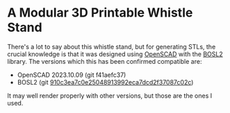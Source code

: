 A Modular 3D Printable Whistle Stand
====================================

There's a lot to say about this whistle stand, but for generating STLs, the crucial knowledge is that it was designed using [OpenSCAD][] with the [BOSL2][] library. The versions which this has been confirmed compatible are:

* OpenSCAD 2023.10.09 (git f41aefc37)
* BOSL2 (git [910c3ea7c0e25048913992eca7dcd2f37087c02c][])

It may well render properly with other versions, but those are the ones I used.

[OpenSCAD]: https://www.openscad.org/
[BOSL2]: https://github.com/BelfrySCAD/BOSL2
[910c3ea7c0e25048913992eca7dcd2f37087c02c]: https://github.com/BelfrySCAD/BOSL2/zipball/910c3ea7c0e25048913992eca7dcd2f37087c02c
